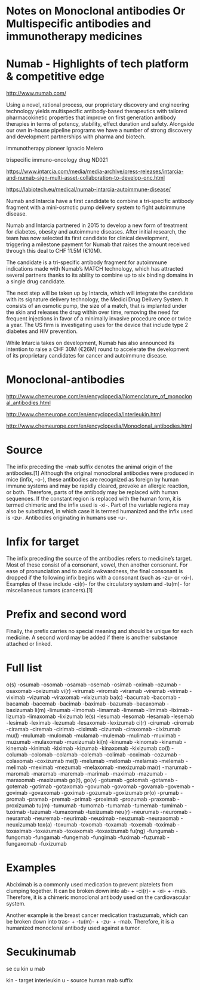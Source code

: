 
# Notes on Monoclonal antibodies Or Multispecific antibodies and immunotherapy medicines

# Numab - Highlights of tech platform & competitive edge
http://www.numab.com/

Using a novel, rational process, our proprietary discovery and engineering technology yields multispecific antibody-based therapeutics with tailored pharmacokinetic properties that improve on first generation antibody therapies in terms of potency, stability, effect duration and safety. Alongside our own in-house pipeline programs we have a number of strong discovery and development partnerships with pharma and biotech.

immunotherapy pioneer Ignacio Melero

trispecific immuno-oncology drug ND021

https://www.intarcia.com/media/media-archive/press-releases/intarcia-and-numab-sign-multi-asset-collaboration-to-develop-onc.html

https://labiotech.eu/medical/numab-intarcia-autoimmune-disease/

Numab and Intarcia have a first candidate to combine a tri-specific antibody fragment with a mini-osmotic pump delivery system to fight autoimmune disease.

Numab and Intarcia partnered in 2015 to develop a new form of treatment for diabetes, obesity and autoimmune diseases. After initial research, the team has now selected its first candidate for clinical development, triggering a milestone payment for Numab that raises the amount received through this deal to CHF 11.5M (€10M).

The candidate is a tri-specific antibody fragment for autoimmune indications made with Numab’s MATCH technology, which has attracted several partners thanks to its ability to combine up to six binding domains in a single drug candidate.

The next step will be taken up by Intarcia, which will integrate the candidate with its signature delivery technology, the Medici Drug Delivery System. It consists of an osmotic pump, the size of a match, that is implanted under the skin and releases the drug within over time, removing the need for frequent injections in favor of a minimally invasive procedure once or twice a year. The US firm is investigating uses for the device that include type 2 diabetes and HIV prevention.

While Intarcia takes on development, Numab has also announced its intention to raise a CHF 30M (€26M) round to accelerate the development of its proprietary candidates for cancer and autoimmune disease.

# Monoclonal-antibodies

http://www.chemeurope.com/en/encyclopedia/Nomenclature_of_monoclonal_antibodies.html

http://www.chemeurope.com/en/encyclopedia/Interleukin.html

http://www.chemeurope.com/en/encyclopedia/Monoclonal_antibodies.html
# Source
The infix preceding the -mab suffix denotes the animal origin of the antibodies.[1] Although the original monoclonal antibodies were produced in mice (infix, -o-), these antibodies are recognized as foreign by human immune systems and may be rapidly cleared, provoke an allergic reaction, or both. Therefore, parts of the antibody may be replaced with human sequences. If the constant region is replaced with the human form, it is termed chimeric and the infix used is -xi-. Part of the variable regions may also be substituted, in which case it is termed humanized and the infix used is -zu-. Antibodies originating in humans use -u-.

# Infix for target
The infix preceding the source of the antibodies refers to medicine’s target. Most of these consist of a consonant, vowel, then another consonant. For ease of pronunciation and to avoid awkwardness, the final consonant is dropped if the following infix begins with a consonant (such as -zu- or -xi-). Examples of these include -ci(r)- for the circulatory system and -tu(m)- for miscellaneous tumors (cancers).[1]

# Prefix and second word
Finally, the prefix carries no special meaning and should be unique for each medicine. A second word may be added if there is another substance attached or linked.

# Full list
o(s)
-osumab
-osomab
-osamab
-osemab
-osimab
-oximab
-ozumab
-osaxomab
-oxizumab
vi(r)
-virumab
-viromab
-viramab
-viremab
-virimab
-viximab
-vizumab
-viraxomab
-vixizumab
ba(c)
-bacumab
-bacomab
-bacamab
-bacemab
-bacimab
-baximab
-bazumab
-bacaxomab
-baxizumab
li(m)
-limumab
-limomab
-limamab
-limemab
-limimab
-liximab
-lizumab
-limaxomab
-lixizumab
le(s)
-lesumab
-lesomab
-lesamab
-lesemab
-lesimab
-leximab
-lezumab
-lesaxomab
-lexizumab
ci(r)
-cirumab
-ciromab
-ciramab
-ciremab
-cirimab
-ciximab
-cizumab
-ciraxomab
-cixizumab
mu(l)
-mulumab
-mulomab
-mulamab
-mulemab
-mulimab
-muximab
-muzumab
-mulaxomab
-muxizumab
ki(n)
-kinumab
-kinomab
-kinamab
-kinemab
-kinimab
-kiximab
-kizumab
-kinaxomab
-kixizumab
co(l)
-columab
-colomab
-colamab
-colemab
-colimab
-coximab
-cozumab
-colaxomab
-coxizumab
me(l)
-melumab
-melomab
-melamab
-melemab
-melimab
-meximab
-mezumab
-melaxomab
-mexizumab
ma(r)
-marumab
-maromab
-maramab
-maremab
-marimab
-maximab
-mazumab
-maraxomab
-maxizumab
go(t), go(v)
-gotumab
-gotomab
-gotamab
-gotemab
-gotimab
-gotaxomab
-govumab
-govomab
-govamab
-govemab
-govimab
-govaxomab
-goximab
-gozumab
-goxizumab
pr(o)
-prumab
-promab
-pramab
-premab
-primab
-proximab
-prozumab
-praxomab
-proxizumab
tu(m)
-tumumab
-tumomab
-tumamab
-tumemab
-tumimab
-tuximab
-tuzumab
-tumaxomab
-tuxizumab
neu(r)
-neurumab
-neuromab
-neuramab
-neuremab
-neurimab
-neuximab
-neuzumab
-neuraxomab
-neuxizumab
tox(a)
-toxumab
-toxomab
-toxamab
-toxemab
-toximab
-toxaximab
-toxazumab
-toxaxomab
-toxaxizumab
fu(ng)
-fungumab
-fungomab
-fungamab
-fungemab
-fungimab
-fuximab
-fuzumab
-fungaxomab
-fuxizumab

# Examples
Abciximab is a commonly used medication to prevent platelets from clumping together. It can be broken down into ab- + -ci(r)- + -xi- + -mab. Therefore, it is a chimeric monoclonal antibody used on the cardiovascular system.

Another example is the breast cancer medication trastuzumab, which can be broken down into tras- + -tu(m)- + -zu- + -mab. Therefore, it is a humanized monoclonal antibody used against a tumor. 

# Secukinumab

se cu kin u mab

kin - target interleukin
u - source human
mab suffix

